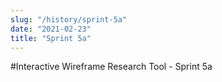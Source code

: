 ```yaml
---
slug: "/history/sprint-5a"
date: "2021-02-23"
title: "Sprint 5a"
---
```


#Interactive Wireframe Research Tool - Sprint 5a